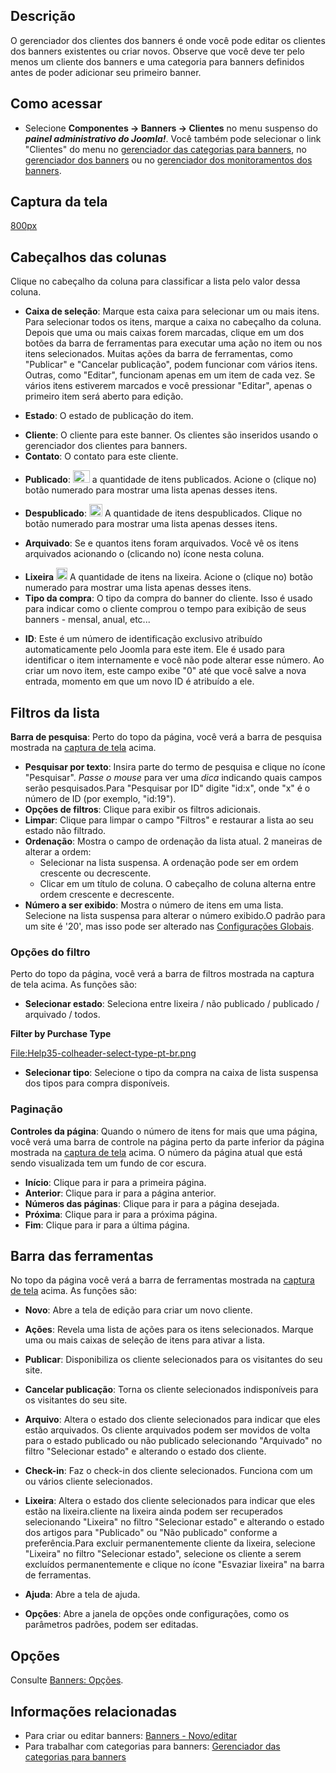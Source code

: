 <!-- Filename: Help4.x:Banners:_Clients / Display title: Ajuda4.x:Banners: Clientes -->

## Descrição

O gerenciador dos clientes dos banners é onde você pode editar os
clientes dos banners existentes ou criar novos. Observe que você deve
ter pelo menos um cliente dos banners e uma categoria para banners
definidos antes de poder adicionar seu primeiro banner.

## Como acessar

- Selecione **Componentes → Banners → Clientes** no menu suspenso do
  ***painel administrativo do Joomla!***. Você também pode selecionar o
  link "Clientes" do menu no [gerenciador das categorias para
  banners](https://docs.joomla.org/Help4.x:Banners:_Categories/pt-br "Help4.x:Banners: Categories/pt-br"),
  no [gerenciador dos
  banners](https://docs.joomla.org/Help4.x:Banners:_Edit/pt-br "Help4.x:Banners: Edit/pt-br")
  ou no [gerenciador dos monitoramentos dos
  banners](https://docs.joomla.org/Help4.x:Banners:_Tracks/pt-br "Help4.x:Banners: Tracks/pt-br").

## Captura da tela

<a
href="https://docs.joomla.org/index.php?title=Special:Upload&amp;wpDestFile=Help-4x-components-banner-manager-clients-pt-br.png"
class="new"
title="File:Help-4x-components-banner-manager-clients-pt-br.png">800px</a>

## Cabeçalhos das colunas

Clique no cabeçalho da coluna para classificar a lista pelo valor dessa
coluna.

- **Caixa de seleção**: Marque esta caixa para selecionar um ou mais
  itens. Para selecionar todos os itens, marque a caixa no cabeçalho da
  coluna. Depois que uma ou mais caixas forem marcadas, clique em um dos
  botões da barra de ferramentas para executar uma ação no item ou nos
  itens selecionados. Muitas ações da barra de ferramentas, como
  "Publicar" e "Cancelar publicação", podem funcionar com vários itens.
  Outras, como "Editar", funcionam apenas em um item de cada vez. Se
  vários itens estiverem marcados e você pressionar "Editar", apenas o
  primeiro item será aberto para edição.

<!-- -->

- **Estado**: O estado de publicação do item.

<!-- -->

- **Cliente**: O cliente para este banner. Os clientes são inseridos
  usando o gerenciador dos clientes para banners.
- **Contato**: O contato para este cliente.

<!-- -->

- **Publicado**:
  <img src="https://docs.joomla.org/images/1/10/Help-4x-icon-tick.png"
  decoding="async" data-file-width="27" data-file-height="20" width="27"
  height="20" alt="Help-4x-icon-tick.png" /> a quantidade de itens
  publicados. Acione o (clique no) botão numerado para mostrar uma lista
  apenas desses itens.

<!-- -->

- **Despublicado**:
  <img src="https://docs.joomla.org/images/c/c9/Help-4x-icon-cross.png"
  decoding="async" data-file-width="21" data-file-height="20" width="21"
  height="20" alt="Help-4x-icon-cross.png" /> A quantidade de itens
  despublicados. Clique no botão numerado para mostrar uma lista apenas
  desses itens.

<!-- -->

- **Arquivado**: Se e quantos itens foram arquivados. Você vê os itens
  arquivados acionando o (clicando no) ícone nesta coluna.

<!-- -->

- **Lixeira**
  <img src="https://docs.joomla.org/images/5/59/Help-4x-icon-bin.png"
  decoding="async" data-file-width="18" data-file-height="20" width="18"
  height="20" alt="Help-4x-icon-bin.png" /> A quantidade de itens na
  lixeira. Acione o (clique no) botão numerado para mostrar uma lista
  apenas desses itens.
- **Tipo da compra**: O tipo da compra do banner do cliente. Isso é
  usado para indicar como o cliente comprou o tempo para exibição de
  seus banners - mensal, anual, etc...

<!-- -->

- **ID**: Este é um número de identificação exclusivo atribuído
  automaticamente pelo Joomla para este item. Ele é usado para
  identificar o item internamente e você não pode alterar esse número.
  Ao criar um novo item, este campo exibe "0" até que você salve a nova
  entrada, momento em que um novo ID é atribuído a ele.

## Filtros da lista

**Barra de pesquisa**: Perto do topo da página, você verá a barra de
pesquisa mostrada na [captura de tela](#screenshot) acima.

- **Pesquisar por texto**: Insira parte do termo de pesquisa e clique no
  ícone "Pesquisar". *Passe o mouse* para ver uma *dica* indicando quais
  campos serão pesquisados.Para "Pesquisar por ID" digite "id:x", onde
  "x" é o número de ID (por exemplo, "id:19").
- **Opções de filtros**: Clique para exibir os filtros adicionais.
- **Limpar**: Clique para limpar o campo "Filtros" e restaurar a lista
  ao seu estado não filtrado.
- **Ordenação**: Mostra o campo de ordenação da lista atual. 2 maneiras
  de alterar a ordem:
  - Selecionar na lista suspensa. A ordenação pode ser em ordem
    crescente ou decrescente.
  - Clicar em um título de coluna. O cabeçalho de coluna alterna entre
    ordem crescente e decrescente.
- **Número a ser exibido**: Mostra o número de itens em uma lista.
  Selecione na lista suspensa para alterar o número exibido.O padrão
  para um site é '20', mas isso pode ser alterado nas [Configurações
  Globais](https://docs.joomla.org/Help4.x:Site_Global_Configuration/pt-br#defaultlistlimit "Help4.x:Site Global Configuration/pt-br").

### Opções do filtro

Perto do topo da página, você verá a barra de filtros mostrada na
captura de tela acima. As funções são:

- **Selecionar estado**: Seleciona entre lixeira / não publicado /
  publicado / arquivado / todos.

**Filter by Purchase Type**

<a
href="https://docs.joomla.org/index.php?title=Special:Upload&amp;wpDestFile=Help35-colheader-select-type-pt-br.png"
class="new"
title="File:Help35-colheader-select-type-pt-br.png">File:Help35-colheader-select-type-pt-br.png</a>

- **Selecionar tipo**: Selecione o tipo da compra na caixa de lista
  suspensa dos tipos para compra disponíveis.

### Paginação

**Controles da página**: Quando o número de itens for mais que uma
página, você verá uma barra de controle na página perto da parte
inferior da página mostrada na [captura de tela](#screenshot) acima. O
número da página atual que está sendo visualizada tem um fundo de cor
escura.

- **Início**: Clique para ir para a primeira página.
- **Anterior**: Clique para ir para a página anterior.
- **Números das páginas**: Clique para ir para a página desejada.
- **Próxima**: Clique para ir para a próxima página.
- **Fim**: Clique para ir para a última página.

## Barra das ferramentas

No topo da página você verá a barra de ferramentas mostrada na [captura
de tela](#Captura_de_tela) acima. As funções são:

- **Novo**: Abre a tela de edição para criar um novo cliente.

<!-- -->

- **Ações**: Revela uma lista de ações para os itens selecionados.
  Marque uma ou mais caixas de seleção de itens para ativar a lista.

<!-- -->

  - **Publicar**: Disponibiliza os cliente selecionados para os
    visitantes do seu site.

  - **Cancelar publicação**: Torna os cliente selecionados indisponíveis
    para os visitantes do seu site.

  - **Arquivo**: Altera o estado dos cliente selecionados para indicar
    que eles estão arquivados. Os cliente arquivados podem ser movidos
    de volta para o estado publicado ou não publicado selecionando
    "Arquivado" no filtro "Selecionar estado" e alterando o estado dos
    cliente.

  - **Check-in**: Faz o check-in dos cliente selecionados. Funciona com
    um ou vários cliente selecionados.

  - **Lixeira**: Altera o estado dos cliente selecionados para indicar
    que eles estão na lixeira.cliente na lixeira ainda podem ser
    recuperados selecionando "Lixeira" no filtro "Selecionar estado" e
    alterando o estado dos artigos para "Publicado" ou "Não publicado"
    conforme a preferência.Para excluir permanentemente cliente da
    lixeira, selecione "Lixeira" no filtro "Selecionar estado",
    selecione os cliente a serem excluídos permanentemente e clique no
    ícone "Esvaziar lixeira" na barra de ferramentas.

<!-- -->

- **Ajuda**: Abre a tela de ajuda.

<!-- -->

- **Opções**: Abre a janela de opções onde configurações, como os
  parâmetros padrões, podem ser editadas.

## Opções

Consulte [Banners:
Opções](https://docs.joomla.org/Help4.x:Banners:_Options/pt-br "Help4.x:Banners: Options/pt-br").

## Informações relacionadas

- Para criar ou editar banners: [Banners -
  Novo/editar](https://docs.joomla.org/Help4.x:Banners:_Edit/pt-br "Help4.x:Banners: Edit/pt-br")
- Para trabalhar com categorias para banners: [Gerenciador das
  categorias para
  banners](https://docs.joomla.org/Help4.x:Banners:_Categories/pt-br "Help4.x:Banners: Categories/pt-br")
